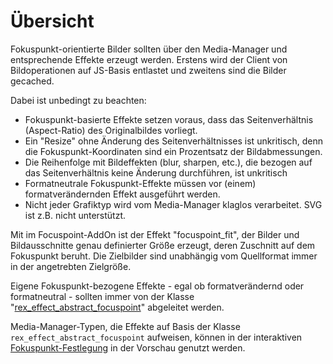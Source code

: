# Übersicht

Fokuspunkt-orientierte Bilder sollten über den Media-Manager und entsprechende Effekte erzeugt werden.
Erstens wird der Client von Bildoperationen auf JS-Basis entlastet und zweitens sind die Bilder
gecached.

Dabei ist unbedingt zu beachten:

- Fokuspunkt-basierte Effekte setzen voraus, dass das Seitenverhältnis (Aspect-Ratio) des Originalbildes vorliegt.
- Ein "Resize" ohne Änderung des Seitenverhältnisses ist unkritisch, denn die Fokuspunkt-Koordinaten sind ein Prozentsatz der Bildabmessungen.
- Die Reihenfolge mit Bildeffekten (blur, sharpen, etc.), die bezogen auf das Seitenverhältnis keine Änderung durchführen, ist unkritisch
- Formatneutrale Fokuspunkt-Effekte müssen vor (einem) formatverändernden Effekt ausgeführt werden.
- Nicht jeder Grafiktyp wird vom Media-Manager klaglos verarbeitet. SVG ist z.B. nicht unterstützt.

Mit im Focuspoint-AddOn ist der Effekt "focuspoint_fit", der Bilder und Bildausschnitte genau definierter Größe
erzeugt, deren Zuschnitt auf dem Fokuspunkt beruht. Die Zielbilder sind unabhängig vom Quellformat
immer in der angetrebten Zielgröße.

Eigene Fokuspunkt-bezogene Effekte - egal ob formatverändernd oder formatneutral - sollten immer
von der Klasse "[rex_effect_abstract_focuspoint](developer.md#api-refa)" abgeleitet werden.

Media-Manager-Typen, die Effekte auf Basis der Klasse `rex_effect_abstract_focuspoint` aufweisen, können in der
interaktiven [Fokuspunkt-Festlegung](media_edit_interactive.md) in der Vorschau genutzt werden.
